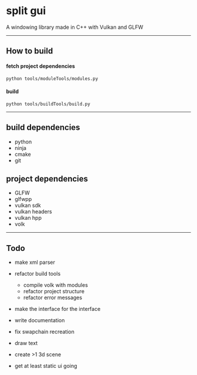 # split gui
 A windowing library made in C++ with Vulkan and GLFW

---

## How to build 

#### fetch project dependencies

`python tools/moduleTools/modules.py`

#### build

`python tools/buildTools/build.py`

---

## build dependencies

* python
* ninja
* cmake
* git

## project dependencies

* GLFW
* glfwpp
* vulkan sdk 
* vulkan headers
* vulkan hpp
* volk

---

## Todo

* make xml parser

* refactor build tools
    * compile volk with modules
    * refactor project structure 
    * refactor error messages
    
* make the interface for the interface
* write documentation
* fix swapchain recreation

* draw text
* create >1 3d scene
* get at least static ui going 